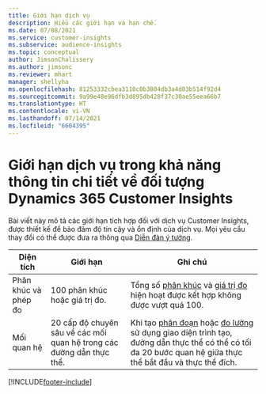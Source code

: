 ```yaml
---
title: Giới hạn dịch vụ
description: Hiểu các giới hạn và hạn chế.
ms.date: 07/08/2021
ms.service: customer-insights
ms.subservice: audience-insights
ms.topic: conceptual
author: JimsonChalissery
ms.author: jimsonc
ms.reviewer: mhart
manager: shellyha
ms.openlocfilehash: 81253332cbea3110c0b3804db3a4d03b514f92d4
ms.sourcegitcommit: 9a99e48e96dfb3d895db428f37c30ae55eea66b7
ms.translationtype: HT
ms.contentlocale: vi-VN
ms.lasthandoff: 07/14/2021
ms.locfileid: "6604395"
---
```

# <a name="service-limits-in-dynamics-365-customer-insights-audience-insights-capability"></a>Giới hạn dịch vụ trong khả năng thông tin chi tiết về đối tượng Dynamics 365 Customer Insights

Bài viết này mô tả các giới hạn tích hợp đối với dịch vụ Customer Insights, được thiết kế để bảo đảm độ tin cậy và ổn định của dịch vụ. Mọi yêu cầu thay đổi có thể được đưa ra thông qua [Diễn đàn ý tưởng](https://go.microsoft.com/fwlink/?linkid=2074172). 
 
| Diện tích  | Giới hạn  | Ghi chú |
|-------------|---------------------------------------------------------------------|---------------------------------------------------------------------|
| Phân khúc và phép đo | 100 phân khúc hoặc giá trị đo. | Tổng số [phân khúc](segments.md) và [giá trị đo](measures.md) hiện hoạt được kết hợp không được vượt quá 100.  |
| Mối quan hệ | 20 cấp độ chuyên sâu về các mối quan hệ trong các đường dẫn thực thể. | Khi tạo [phân đoạn](segments.md) hoặc [đo lường](measures.md) sử dụng giao diện trình tạo, đường dẫn thực thể có thể có tối đa 20 bước quan hệ giữa thực thể bắt đầu và thực thể đích.  |


[!INCLUDE[footer-include](../includes/footer-banner.md)]